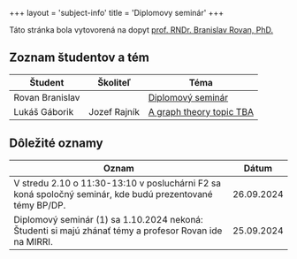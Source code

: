 +++
layout = 'subject-info'
title = 'Diplomovy seminár'
+++

Táto stránka bola vytovorená na dopyt [prof. RNDr. Branislav Rovan, PhD.](http://www.dcs.fmph.uniba.sk/~rovan/)

## Zoznam študentov a tém

| Študent | Školiteľ | Téma |
| --------| -------- | ---- |
| Rovan Branislav | | [Diplomový seminár](#) |
| Lukáš Gáborik   | Jozef Rajník |[A graph theory topic TBA](http://davinci.fmph.uniba.sk/~gaborik5/dipl.html) |


## Dôležité oznamy

| Oznam | Dátum |
| ----- | ----- |
| V stredu 2.10 o 11:30-13:10 v posluchárni F2 sa koná spoločný seminár, kde budú prezentované témy BP/DP. |	26.09.2024 |
| Diplomový seminár (1) sa 1.10.2024 nekoná: Študenti si majú zhánať témy a profesor Rovan ide na MIRRI. |	25.09.2024 |

